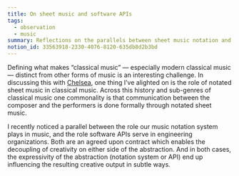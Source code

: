```yaml
---
title: On sheet music and software APIs
tags:
  - observation
  - music
summary: Reflections on the parallels between sheet music notation and software
notion_id: 33563918-2330-4076-8120-635db8d2b3bd
---
```

Defining what makes “classical music” — especially modern classical music — distinct from other forms of music is an interesting challenge. In discussing this with [Chelsea](https://www.chelseahollow.com/), one thing I’ve alighted on is the role of notated sheet music in classical music. Across this history and sub-genres of classical music one commonality is that communication between the composer and the performers is done formally through notated sheet music.

I recently noticed a parallel between the role our music notation system plays in music, and the role software APIs serve in engineering organizations. Both are an agreed upon contract which enables the decoupling of creativity on either side of the abstraction. And in both cases, the expressivity of the abstraction (notation system or API) end up influencing the resulting creative output in subtle ways.
